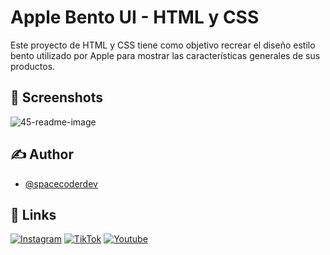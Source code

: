 
# Apple Bento UI - HTML y CSS

Este proyecto de HTML y CSS tiene como objetivo recrear el diseño estilo bento utilizado por Apple para mostrar las características generales de sus productos.
## 📸 Screenshots

![45-readme-image](https://github.com/spacecoderdev/apple-bento-ui/assets/146677344/f0d3e9fb-eae4-4960-a20e-1556f5d5aeff)


## ✍️ Author

- [@spacecoderdev](https://www.github.com/spacecoderdev)


## 🔗 Links

[![Instagram](https://img.shields.io/badge/instagram-BE02A5?style=for-the-badge&logo=instagram&logoColor=white)](https://www.instagram.com/spacecoder.dev/)
[![TikTok](https://img.shields.io/badge/tiktok-000?style=for-the-badge&logo=tiktok&logoColor=white)](https://www.tiktok.com/@spacecoder.dev)
[![Youtube](https://img.shields.io/badge/youtube-F70000?style=for-the-badge&logo=youtube&logoColor=white)](https://www.youtube.com/@spacecoderdev)

